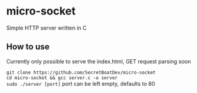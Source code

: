 # micro-socket
Simple HTTP server written in C

## How to use
Currently only possible to serve the index.html, GET request parsing soon  

`git clone https://github.com/SecretBoatDev/micro-socket`  
`cd micro-socket && gcc server.c -o server`  
`sudo ./server [port]` port can be left empty, defaults to 80  
